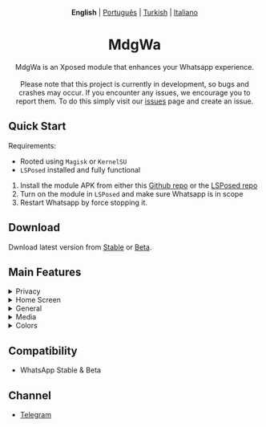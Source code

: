 <div align="center">
  
**English** | [Português](languages/README_PTBR.md) | [Turkish](languages/README_TR.md) | [Italiano](languages/README_IT.md)

# MdgWa
MdgWa is an Xposed module that enhances your Whatsapp experience.<br/><br/>
Please note that this project is currently in development, so bugs and crashes may occur. If you encounter any issues, we encourage you to report them. To do this simply visit our [issues](https://github.com/ItsMadruga/MdgWa/issues) page and create an issue.
</div>

## Quick Start
Requirements:
- Rooted using `Magisk` or `KernelSU`
- `LSPosed` installed and fully functional


1. Install the module APK from either this [Github repo](https://github.com/ItsMadruga/MdgWa/releases) or the [LSPosed repo](https://modules.lsposed.org/module/its.madruga.wpp)
2. Turn on the module in `LSPosed` and make sure Whatsapp is in scope
3. Restart Whatsapp by force stopping it.


## Download 
Dwnload latest version from [Stable](https://github.com/ItsMadruga/MdgWa/releases) or [Beta](https://github.com/ItsMadruga/MdgWa/actions).

## Main Features
<details closed>
  <summary>Privacy</summary>
  
  - `Hide 'Forwarded' Tag`
  - `Remove Forward Limit`
  - `Disable Pinned Chats Limit`
  - `Freeze Last Seen`
  - `Hide Status View`
  - `Hide Blue Ticks`
  - `Hide View Once and Audio Seen`
  - `Hide Delivered`
  - `Hide Typing`
  - `Hide Recording Audio`
  - `Disable View Once`
  - `Send Blue Ticks upon Reply`
  - `Delete for everyone on all messages`
  - `Show Edited Message History`
  - `Remove 'See More' Button`
  - `Anti Revoke Status`
  - `Anti Revoke Message`
</details>

<details closed>
  <summary>Home Screen</summary>
  
  - `Show Name`
  - `Show Bio`
  - `Show DND Button`
  - `Separate Groups`
  - `Hide Archived Chats`
  - `Show Online Dot in Conversation List`
  - `Remove Channel Recommendations`
  - `Hide Tabs on Home`
  - `Enable IGStatus on Home Screen`
  - `Filter Chats`
</details>  

<details closed>
  <summary>General</summary>
  
  - `Time in 12-Hour Format`
  - `Seconds on Timestamp`
  - `Buttons Stroke`
  - `Menu Icons`
  - `Outlined Icons`
  - `New Settings Style` 
 </details>

 <details closed>
  <summary>Media</summary>
  
  - `Download Status`
  - `Download View Once`
  - `HD Quality Videos`
  - `HD Quality Images` 
 </details>

 <details closed>
  <summary>Colors</summary>
  
  - `New WhatsApp theme`
  - `Customize your colors`
 </details>

 

## Compatibility

- WhatsApp Stable & Beta

## Channel

- [Telegram](https://t.me/mdgwamodule)
